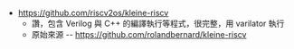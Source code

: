 

* https://github.com/riscv2os/kleine-riscv 
    * 讚，包含 Verilog 與 C++ 的編譯執行等程式，很完整，用 varilator 執行
    * 原始來源 -- https://github.com/rolandbernard/kleine-riscv
